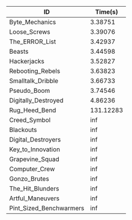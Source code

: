 |ID|Time(s)|
|-|-|
|Byte_Mechanics|3.38751|
|Loose_Screws|3.39076|
|The_ERROR_List|3.42937|
|Beasts|3.44598|
|Hackerjacks|3.52827|
|Rebooting_Rebels|3.63823|
|Smalltalk_Dribble|3.66733|
|Pseudo_Boom|3.74546|
|Digitally_Destroyed|4.86236|
|Rug_Heed_Bend|131.12283|
|Creed_Symbol|inf|
|Blackouts|inf|
|Digital_Destroyers|inf|
|Key_to_Innovation|inf|
|Grapevine_Squad|inf|
|Computer_Crew|inf|
|Gonzo_Brutes|inf|
|The_Hit_Blunders|inf|
|Artful_Maneuvers|inf|
|Pint_Sized_Benchwarmers|inf|
